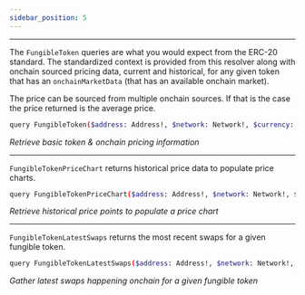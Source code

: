 ```yaml
---
sidebar_position: 5
---
```


---

The `FungibleToken` queries are what you would expect from the ERC-20 standard. The standardized context is provided from this resolver along with onchain sourced pricing data, current and historical, for any given token that has an `onchainMarketData` (that has an available onchain market).

The price can be sourced from multiple onchain sources. If that is the case the price returned is the average price.



```sh
query FungibleToken($address: Address!, $network: Network!, $currency: Currency)
```

*Retrieve basic token & onchain pricing information*

---


 `FungibleTokenPriceChart` returns historical price data to populate price charts.


```sh
query FungibleTokenPriceChart($address: Address!, $network: Network!, $currency: Currency!, $timeFrame: TimeFrame!)
```

*Retrieve historical price points to populate a price chart*

---

 `FungibleTokenLatestSwaps` returns the most recent swaps for a given fungible token.


```sh
query FungibleTokenLatestSwaps($address: Address!, $network: Network!, $currency: Currency!, $first: Int)
```
*Gather latest swaps happening onchain for a given fungible token*